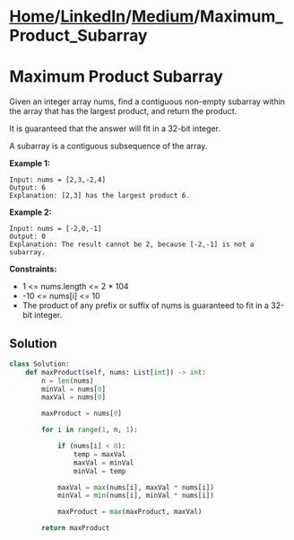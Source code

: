 # [Home](./../../..)/[LinkedIn](./../..)/[Medium](./..)/Maximum_Product_Subarray
<h1>Maximum Product Subarray</h1>

<p>
Given an integer array nums, find a contiguous non-empty subarray within the array that has the largest product, and return the product.

It is guaranteed that the answer will fit in a 32-bit integer.

A subarray is a contiguous subsequence of the array.

</p>

<b>Example 1:</b>

    Input: nums = [2,3,-2,4]
    Output: 6
    Explanation: [2,3] has the largest product 6.
    
<b>Example 2:</b>

    Input: nums = [-2,0,-1]
    Output: 0
    Explanation: The result cannot be 2, because [-2,-1] is not a subarray.

<b>Constraints:</b>

- 1 <= nums.length <= 2 * 104
- -10 <= nums[i] <= 10
- The product of any prefix or suffix of nums is guaranteed to fit in a 32-bit integer.

<h2>Solution</h2>

```python
class Solution:
    def maxProduct(self, nums: List[int]) -> int:
        n = len(nums)
        minVal = nums[0]
        maxVal = nums[0]

        maxProduct = nums[0]

        for i in range(1, n, 1):

            if (nums[i] < 0):
                temp = maxVal
                maxVal = minVal
                minVal = temp

            maxVal = max(nums[i], maxVal * nums[i])
            minVal = min(nums[i], minVal * nums[i])

            maxProduct = max(maxProduct, maxVal)

        return maxProduct
```
